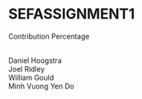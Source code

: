 # SEFASSIGNMENT1

Contribution Percentage<br><br>

Daniel Hoogstra<br>
Joel Ridley<br>
William Gould<br>
Minh Vuong Yen Do<br>
